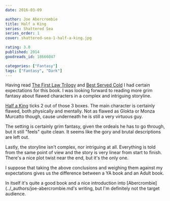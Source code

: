 ```yaml
---
date: 2016-03-09

author: Joe Abercrombie
title: Half a King
series: Shattered Sea
series_order: 1
cover: shattered-sea-1-half-a-king.jpg

rating: 3.0
published: 2014
goodreads_id: 18666047

categories: ["Fantasy"]
tags: ["Fantasy", "Dark"]
---
```


Having read [The First Law Trilogy](../_series/first-law.md) and [Best Served Cold](2014-03-11-Joe-Abercrombie---Best-Served-Cold.md) I had certain expectations for this book. I was looking forward to reading more grim fantasy about flawed characters in a complex and intriguing storyline.

[Half a King]() ticks 2 out of those 3 boxes. The main character is certainly flawed, both physically and mentally. Not as flawed as Glokta or Monza Murcatto though, cause underneath he is still a very virtuous guy.

The setting is certainly grim fantasy, given the ordeals he has to go through, but it still "feels" quite clean. It seems like the gory and brutal descriptions are left out.

Lastly, the storyline isn't complex, nor intriguing at all. Everything is told from the same point of view and the story is very linear from start to finish. There's a nice plot twist near the end, but it's the only one.

I suppose that taking the above conclusions and weighing them against my expectations gives us the difference between a YA book and an Adult book.

In itself it's quite a good book and a nice introduction into [Abercrombie](../_authors/joe-abercrombie.md's writing, but I'm definitely not the target audience.
